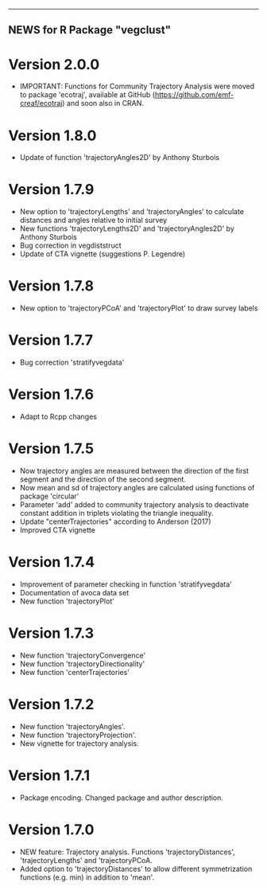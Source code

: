 -------------------------------
 NEWS for R Package "vegclust"
-------------------------------

# Version 2.0.0
- IMPORTANT: Functions for Community Trajectory Analysis were moved to package 'ecotraj', available at GitHub (https://github.com/emf-creaf/ecotraj) and soon also in CRAN.

# Version 1.8.0
- Update of function 'trajectoryAngles2D' by Anthony Sturbois

# Version 1.7.9
- New option to 'trajectoryLengths' and 'trajectoryAngles' to calculate distances and angles relative to initial survey
- New functions 'trajectoryLengths2D' and 'trajectoryAngles2D' by Anthony Sturbois
- Bug correction in vegdiststruct
- Update of CTA vignette (suggestions P. Legendre)

# Version 1.7.8
- New option to 'trajectoryPCoA' and 'trajectoryPlot' to draw survey labels

# Version 1.7.7
- Bug correction 'stratifyvegdata'

# Version 1.7.6
- Adapt to Rcpp changes

# Version 1.7.5
- Now trajectory angles are measured between the direction of the first segment and the direction of the second segment.
- Now mean and sd of trajectory angles are calculated using functions of package 'circular'
- Parameter 'add' added to community trajectory analysis to deactivate constant addition in triplets violating the triangle inequality.
- Update "centerTrajectories" according to Anderson (2017)
- Improved CTA vignette

# Version 1.7.4
- Improvement of parameter checking in function 'stratifyvegdata'
- Documentation of avoca data set
- New function 'trajectoryPlot'

# Version 1.7.3
- New function 'trajectoryConvergence'
- New function 'trajectoryDirectionality'
- New function 'centerTrajectories'

# Version 1.7.2
- New function 'trajectoryAngles'.
- New function 'trajectoryProjection'.
- New vignette for trajectory analysis.

# Version 1.7.1
- Package encoding. Changed package and author description.

# Version 1.7.0
- NEW feature: Trajectory analysis. Functions 'trajectoryDistances', 'trajectoryLengths' and 'trajectoryPCoA.
- Added option to 'trajectoryDistances' to allow different symmetrization functions (e.g. min) in addition to 'mean'.
